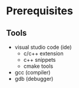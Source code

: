 # Prerequisites
## Tools
* visual studio code (ide)  
    * c/c++ extension
    * c++ snippets
    * cmake tools
* gcc (compiler)
* gdb (debugger)
